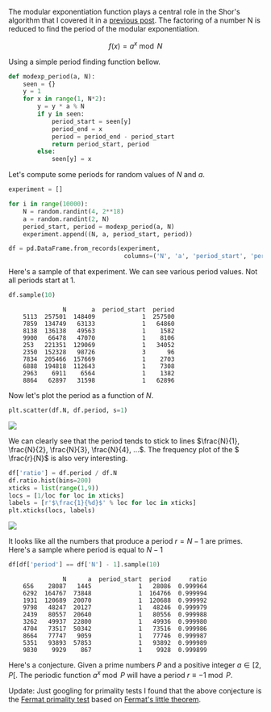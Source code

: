 The modular exponentiation function plays a central role in the Shor's
algorithm that I covered it in a [previous
post](2018/03/15/shors-factoring-algorithm/).
The factoring of a number N is reduced to find the period of the modular
exponentiation.

$$f(x) = a^x \bmod N $$

Using a simple period finding function bellow.

    
```python    
def modexp_period(a, N):
    seen = {}
    y = 1
    for x in range(1, N*2):
        y = y * a % N
        if y in seen:
            period_start = seen[y]
            period_end = x
            period = period_end - period_start
            return period_start, period
        else:
            seen[y] = x
```    

Let's compute some periods for random values of $N$ and $a$.

    
```python    
experiment = []

for i in range(10000):
    N = random.randint(4, 2**18)
    a = random.randint(2, N)
    period_start, period = modexp_period(a, N)
    experiment.append((N, a, period_start, period))

df = pd.DataFrame.from_records(experiment,
                                columns=('N', 'a', 'period_start', 'period'))
```    

Here's a sample of that experiment. We can see various period values. Not all
periods start at 1.

    
```python    
df.sample(10)
```    

<p/>

```
               N       a  period_start  period 
    5113  257501  148409             1  257500 
    7859  134749   63133             1   64860 
    8138  136138   49563             1    1582 
    9900   66478   47070             1    8106 
    253   221351  129069             1   34052 
    2350  152328   98726             3      96 
    7834  205466  157669             1    2703 
    6888  194818  112643             1    7308 
    2963    6911    6564             1    1382 
    8864   62897   31598             1   62896 
```    

Now let's plot the period as a function of $N$.

    
```python
plt.scatter(df.N, df.period, s=1)
```

![](/images/modexp1.png)

We can clearly see that the period tends to stick to lines $\frac{N}{1},
\frac{N}{2}, \frac{N}{3}, \frac{N}{4}, …$. The frequency plot of the $
\frac{r}{N}$ is also very interesting.

    
```python    
df['ratio'] = df.period / df.N
df.ratio.hist(bins=200)
xticks = list(range(1,9))
locs = [1/loc for loc in xticks]
labels = [r'$\frac{1}{%d}$' % loc for loc in xticks]
plt.xticks(locs, labels)
```    

![](/wp-content/uploads/2018/03/modexp2-1-1024x351.png)

It looks like all the numbers that produce a period $r = N - 1$ are
primes. Here's a sample where period is equal to $N - 1$

    
```python    
df[df['period'] == df['N'] - 1].sample(10)
```    
    
```    
               N      a  period_start  period     ratio
    656    28087   1445             1   28086  0.999964
    6292  164767  73848             1  164766  0.999994
    1931  120689  20070             1  120688  0.999992
    9798   48247  20127             1   48246  0.999979
    2439   80557  20640             1   80556  0.999988
    3262   49937  22800             1   49936  0.999980
    4704   73517  50342             1   73516  0.999986
    8664   77747   9059             1   77746  0.999987
    5351   93893  57853             1   93892  0.999989
    9830    9929    867             1    9928  0.999899
```    

Here's a conjecture. Given a prime numbers $P$ and a positive integer
$a \in [2, P[$. The periodic function $a^{x} \bmod P$ will have a
period $r \equiv -1 \bmod P$.

Update: Just googling for primality tests I found that the above conjecture is
the [Fermat primality
test](https://en.wikipedia.org/wiki/Fermat_primality_test) based on [Fermat's
little theorem](https://en.wikipedia.org/wiki/Fermat%27s_little_theorem).

